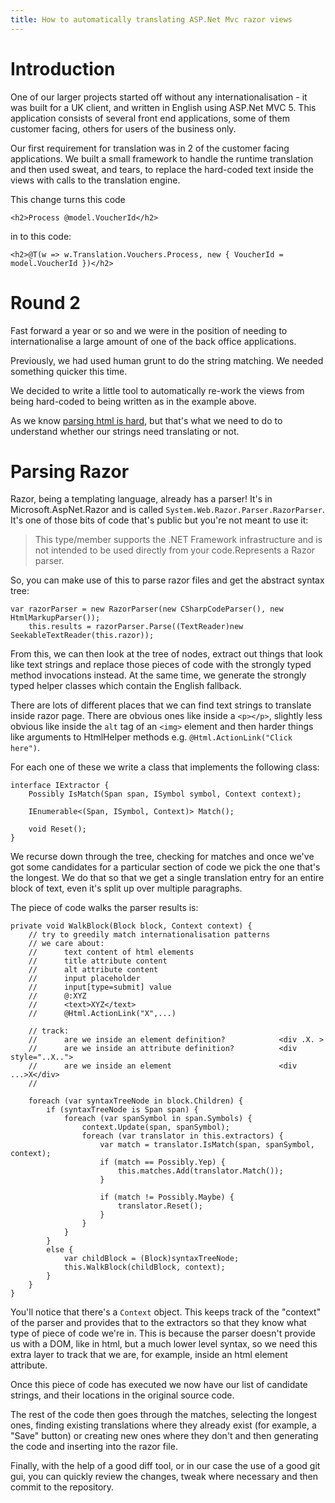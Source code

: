 ```yaml
---
title: How to automatically translating ASP.Net Mvc razor views
---
```


# Introduction

One of our larger projects started off without any internationalisation - it was built for a UK client, and written in English using ASP.Net MVC 5. This application consists of several front end applications, some of them customer facing, others for users of the business only. 

Our first requirement for translation was in 2 of the customer facing applications. We built a small framework to handle the runtime translation and then used sweat, and tears, to replace the hard-coded text inside the views with calls to the translation engine.

This change turns this code

```
<h2>Process @model.VoucherId</h2>
```

in to this code:

```
<h2>@T(w => w.Translation.Vouchers.Process, new { VoucherId = model.VoucherId })</h2>
```

# Round 2

Fast forward a year or so and we were in the position of needing to internationalise a large amount of one of the back office applications.

Previously, we had used human grunt to do the string matching. We needed something quicker this time.

We decided to write a little tool to automatically re-work the views from being hard-coded to being written as in the example above.

As we know [parsing html is hard](https://stackoverflow.com/a/1732454), but that's what we need to do to understand whether our strings need translating or not.

# Parsing Razor

Razor, being a templating language, already has a parser! It's in Microsoft.AspNet.Razor and is called `System.Web.Razor.Parser.RazorParser`. It's one of those bits of code that's public but you're not meant to use it:

> This type/member supports the .NET Framework infrastructure and is not intended to be used directly from your code.Represents a Razor parser.

So, you can make use of this to parse razor files and get the abstract syntax tree:

```
var razorParser = new RazorParser(new CSharpCodeParser(), new HtmlMarkupParser());
    this.results = razorParser.Parse((TextReader)new SeekableTextReader(this.razor));
```

From this, we can then look at the tree of nodes, extract out things that look like text strings and replace those pieces of code with the strongly typed method invocations instead. At the same time, we generate the strongly typed helper classes which contain the English fallback.

There are lots of different places that we can find text strings to translate inside razor page. There are obvious ones like inside a `<p></p>`, slightly less obvious like inside the `alt` tag of an `<img>` element and then harder things like arguments to HtmlHelper methods e.g. `@Html.ActionLink("Click here")`.

For each one of these we write a class that implements the following class:

```
interface IExtractor {
    Possibly IsMatch(Span span, ISymbol symbol, Context context);

    IEnumerable<(Span, ISymbol, Context)> Match();

    void Reset();
}
```

We recurse down through the tree, checking for matches and once we've got some candidates for a particular section of code we pick the one that's the longest. We do that so that we get a single translation entry for an entire block of text, even it's split up over multiple paragraphs.

The piece of code walks the parser results is:

```
private void WalkBlock(Block block, Context context) {
    // try to greedily match internationalisation patterns
    // we care about:
    //      text content of html elements
    //      title attribute content
    //      alt attribute content
    //      input placeholder
    //      input[type=submit] value
    //      @:XYZ
    //      <text>XYZ</text>
    //      @Html.ActionLink("X",...)

    // track: 
    //      are we inside an element definition?            <div .X. >
    //      are we inside an attribute definition?          <div style="..X..">
    //      are we inside an element                        <div ...>X</div>
    //      

    foreach (var syntaxTreeNode in block.Children) {
        if (syntaxTreeNode is Span span) {
            foreach (var spanSymbol in span.Symbols) {
                context.Update(span, spanSymbol);
                foreach (var translator in this.extractors) {
                    var match = translator.IsMatch(span, spanSymbol, context);
                    if (match == Possibly.Yep) {
                        this.matches.Add(translator.Match());
                    }

                    if (match != Possibly.Maybe) {
                        translator.Reset();
                    }
                }
            }
        }
        else {
            var childBlock = (Block)syntaxTreeNode;
            this.WalkBlock(childBlock, context);
        }
    }
}
```

You'll notice that there's a `Context` object. This keeps track of the "context" of the parser and provides that to the extractors so that they know what type of piece of code we're in. This is because the parser doesn't provide us with a DOM, like in html, but a much lower level syntax, so we need this extra layer to track that we are, for example, inside an html element attribute.

Once this piece of code has executed we now have our list of candidate strings, and their locations in the original source code.

The rest of the code then goes through the matches, selecting the longest ones, finding existing translations where they already exist (for example, a "Save" button) or creating new ones where they don't and then generating the code and inserting into the razor file.

Finally, with the help of a good diff tool, or in our case the use of a good git gui, you can quickly review the changes, tweak where necessary and then commit to the repository.

